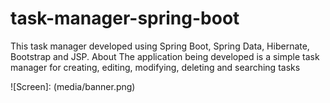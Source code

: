# task-manager-spring-boot
This task manager developed using Spring Boot, Spring Data, Hibernate, Bootstrap and JSP.
About
The application being developed is a simple task manager for creating, editing, modifying, deleting and searching tasks

![Screen]: (media/banner.png)

